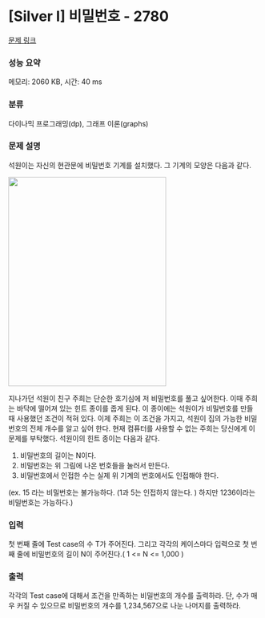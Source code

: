 # [Silver I] 비밀번호 - 2780 

[문제 링크](https://www.acmicpc.net/problem/2780) 

### 성능 요약

메모리: 2060 KB, 시간: 40 ms

### 분류

다이나믹 프로그래밍(dp), 그래프 이론(graphs)

### 문제 설명

<p>석원이는 자신의 현관문에 비밀번호 기계를 설치했다. 그 기계의 모양은 다음과 같다.</p>

<p><img alt="" src="" style="height:418px; width:315px"></p>

<p>지나가던 석원이 친구 주희는 단순한 호기심에 저 비밀번호를 풀고 싶어한다. 이때 주희는 바닥에 떨어져 있는 힌트 종이를 줍게 된다. 이 종이에는 석원이가 비밀번호를 만들 때 사용했던 조건이 적혀 있다. 이제 주희는 이 조건을 가지고, 석원이 집의 가능한 비밀번호의 전체 개수를 알고 싶어 한다. 현재 컴퓨터를 사용할 수 없는 주희는 당신에게 이 문제를 부탁했다. 석원이의 힌트 종이는 다음과 같다.</p>

<ol>
	<li>비밀번호의 길이는 N이다.</li>
	<li>비밀번호는 위 그림에 나온 번호들을 눌러서 만든다.</li>
	<li>비밀번호에서 인접한 수는 실제 위 기계의 번호에서도 인접해야 한다.</li>
</ol>

<p>(ex. 15 라는 비밀번호는 불가능하다. (1과 5는 인접하지 않는다. ) 하지만 1236이라는 비밀번호는 가능하다.)</p>

### 입력 

 <p>첫 번째 줄에 Test case의 수 T가 주어진다. 그리고 각각의 케이스마다 입력으로 첫 번째 줄에 비밀번호의 길이 N이 주어진다.( 1 <= N <= 1,000 )</p>

### 출력 

 <p>각각의 Test case에 대해서 조건을 만족하는 비밀번호의 개수를 출력하라. 단, 수가 매우 커질 수 있으므로 비밀번호의 개수를 1,234,567으로 나눈 나머지를 출력하라.</p>


